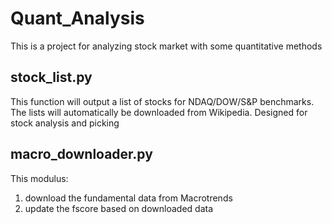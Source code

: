 # Quant_Analysis
This is a project for analyzing stock market with some quantitative methods

## stock_list.py 
This function will output a list of stocks for NDAQ/DOW/S&P benchmarks. The lists will automatically be downloaded from Wikipedia.
Designed for stock analysis and picking
                  
## macro_downloader.py
This modulus: 
1. download the fundamental data from Macrotrends
2. update the fscore based on downloaded data
